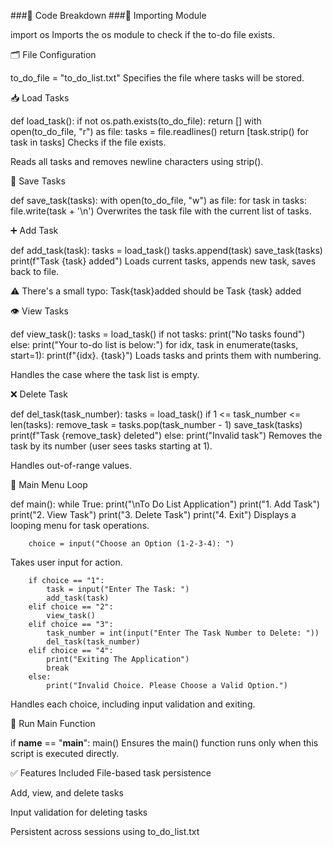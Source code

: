 ###📘 Code Breakdown
###📁 Importing Module

import os
Imports the os module to check if the to-do file exists.

🗂 File Configuration

to_do_file = "to_do_list.txt"
Specifies the file where tasks will be stored.

📥 Load Tasks

def load_task():
    if not os.path.exists(to_do_file):
        return []
    with open(to_do_file, "r") as file:
        tasks = file.readlines()
    return [task.strip() for task in tasks]
Checks if the file exists.

Reads all tasks and removes newline characters using strip().

💾 Save Tasks

def save_task(tasks):
    with open(to_do_file, "w") as file:
        for task in tasks:
            file.write(task + '\n')
Overwrites the task file with the current list of tasks.

➕ Add Task

def add_task(task):
    tasks = load_task()
    tasks.append(task)
    save_task(tasks)
    print(f"Task {task} added")
Loads current tasks, appends new task, saves back to file.

⚠️ There's a small typo: Task{task}added should be Task {task} added

👁️ View Tasks

def view_task():
    tasks = load_task()
    if not tasks:
        print("No tasks found")
    else:
        print("Your to-do list is below:")
        for idx, task in enumerate(tasks, start=1):
            print(f"{idx}. {task}")
Loads tasks and prints them with numbering.

Handles the case where the task list is empty.

❌ Delete Task

def del_task(task_number):
    tasks = load_task()
    if 1 <= task_number <= len(tasks):
        remove_task = tasks.pop(task_number - 1)
        save_task(tasks)
        print(f"Task {remove_task} deleted")
    else:
        print("Invalid task")
Removes the task by its number (user sees tasks starting at 1).

Handles out-of-range values.

🧠 Main Menu Loop

def main():
    while True:
        print("\nTo Do List Application")
        print("1. Add Task")
        print("2. View Task")
        print("3. Delete Task")
        print("4. Exit")
Displays a looping menu for task operations.


        choice = input("Choose an Option (1-2-3-4): ")
Takes user input for action.


        if choice == "1":
            task = input("Enter The Task: ")
            add_task(task)
        elif choice == "2":
            view_task()
        elif choice == "3":
            task_number = int(input("Enter The Task Number to Delete: "))
            del_task(task_number)
        elif choice == "4":
            print("Exiting The Application")
            break
        else:
            print("Invalid Choice. Please Choose a Valid Option.")
Handles each choice, including input validation and exiting.

🚀 Run Main Function

if __name__ == "__main__":
    main()
Ensures the main() function runs only when this script is executed directly.

✅ Features Included
File-based task persistence

Add, view, and delete tasks

Input validation for deleting tasks

Persistent across sessions using to_do_list.txt
